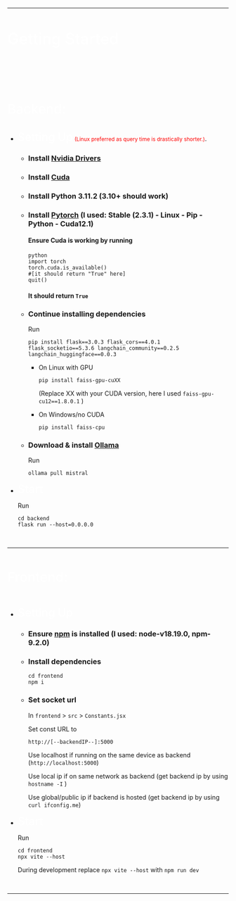 
___
<br/>
<br/>
<span style="font-size:35px; font-weight:500;color:white">Getting Started</span>
<br/>
<br/>
<br/>

# 
<br/>
<br/>

<span style="font-size:30px; font-weight:500;color:white">Backend:</span>
<br/>
<br/>

- <span style="font-size:25px; font-weight:500;color:white">Setting Up</span>  <span style="font-size:12px;color:red">(Linux preferred as query time is drastically shorter.)</span>.
    - ### Install [Nvidia Drivers](https://www.nvidia.com/download/index.aspx)
    
    - ### Install [Cuda](https://developer.nvidia.com/cuda-downloads)
    
    - ### Install Python 3.11.2 (3.10+ should work)
    
    - ### Install [Pytorch](https://pytorch.org/get-started/locally/) (I used:  Stable (2.3.1) - Linux - Pip - Python - Cuda12.1)
   
        #### Ensure Cuda is working by running 
        ```
        python
        import torch
        torch.cuda.is_available()
        #[it should return "True" here]
        quit()
        ```
        #### It should return `True`
    
    - ### Continue installing dependencies

        Run
        ```
        pip install flask==3.0.3 flask_cors==4.0.1 flask_socketio==5.3.6 langchain_community==0.2.5 langchain_huggingface==0.0.3 
        ```
    
        - On Linux with GPU
            ```
            pip install faiss-gpu-cuXX
            ```

     
            (Replace XX with your CUDA version, here  I used `faiss-gpu-cu12==1.8.0.1` )


     
        - On Windows/no CUDA
            ```
            pip install faiss-cpu
            ```
    
    - ### Download & install [Ollama](https://ollama.com/download)
        Run
        ```
        ollama pull mistral
        ```
- <span style="font-size:25px; font-weight:500;color:white">Start</span>

    Run

    ```
    cd backend
    flask run --host=0.0.0.0
    ```
<br/>

---
<br/>
<br/>
<span style="font-size:30px; font-weight:500;color:white">Frontend:</span>
<br/>
<br/>
<br/>

-  <span style="font-size:25px; font-weight:500;color:white">Setting Up</span>

    - ### Ensure [npm](https://nodejs.org/en/download/package-manager) is installed (I used: node-v18.19.0, npm-9.2.0)
    - ### Install dependencies
        ```
        cd frontend
        npm i
        ```
    - ### Set socket url
        In `frontend` > `src` > `Constants.jsx`
        
        Set const URL to 

        `
        http://[--backendIP--]:5000
        `

        Use localhost if running on the same device as backend (`http://localhost:5000`)
        
        Use local ip if on same network as backend (get backend ip by using ` hostname -I` )

        Use global/public ip if backend is hosted (get backend ip by using `curl ifconfig.me`)
-  <span style="font-size:25px; font-weight:500;color:white">Start</span>
    
    Run

    ```
    cd frontend
    npx vite --host
    ```
    During development replace
    `npx vite --host` with `npm run dev`

<br/>

---